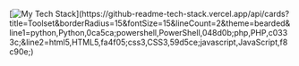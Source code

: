 [![My Tech Stack](https://github-readme-tech-stack.vercel.app/api/cards?title=Toolset&borderRadius=15&fontSize=15&lineCount=2&theme=bearded&line1=python,Python,0ca5ca;powershell,PowerShell,048d0b;php,PHP,c0333c;&line2=html5,HTML5,fa4f05;css3,CSS3,59d5ce;javascript,JavaScript,f8c90e;)](https://github-readme-tech-stack.vercel.app/api/cards?title=Toolset&borderRadius=15&fontSize=15&lineCount=2&theme=bearded&line1=python,Python,0ca5ca;powershell,PowerShell,048d0b;php,PHP,c0333c;&line2=html5,HTML5,fa4f05;css3,CSS3,59d5ce;javascript,JavaScript,f8c90e;)
